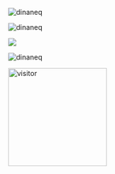 <p><img align="center" src="https://github-readme-stats.vercel.app/api/top-langs?username=dinaneq&show_icons=true&locale=en&layout=compact" alt="dinaneq" /></p>
<p><img align="center" src="https://github-readme-stats.vercel.app/api?username=dinaneq&show_icons=true&locale=en" alt="dinaneq" /></p>
<p><img src="https://github-profile-trophy.vercel.app/?username=dinaneq"/></p>
<p><img align="center" src="https://github-readme-streak-stats.herokuapp.com/?user=dinaneq&" alt="dinaneq" /></p>
<p><img src="https://profile-counter.glitch.me/dinaneq/count.svg" alt="visitor" width="200"></p>
